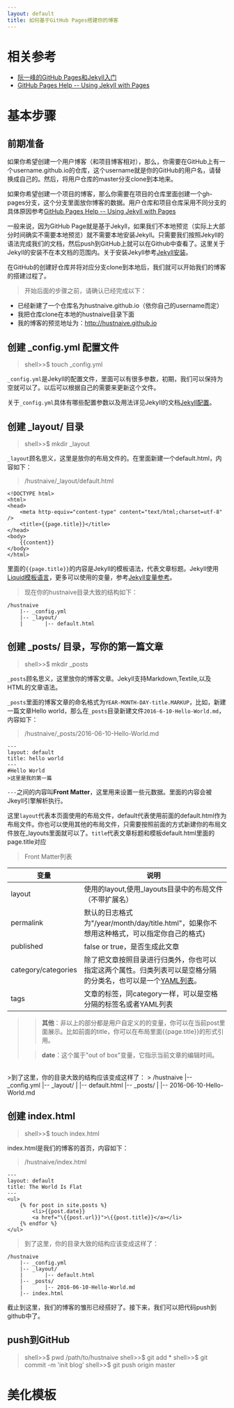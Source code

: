 ```yaml
---
layout: default
title: 如何基于GitHub Pages搭建你的博客
---
```


# 相关参考

* [阮一峰的GitHub Pages和Jekyll入门](http://www.ruanyifeng.com/blog/2012/08/blogging_with_jekyll.html)
* [GitHub Pages Help -- Using Jekyll with Pages](https://help.github.com/articles/using-jekyll-with-pages/)

# 基本步骤

## 前期准备

如果你希望创建一个用户博客（和项目博客相对），那么，你需要在GitHub上有一个username.github.io的仓库，这个username就是你的GitHub的用户名，请替换成自己的。然后，将用户仓库的master分支clone到本地来。

如果你希望创建一个项目的博客，那么你需要在项目的仓库里面创建一个gh-pages分支，这个分支里面放你博客的数据。用户仓库和项目仓库采用不同分支的具体原因参考[GitHub Pages Help -- Using Jekyll with Pages](https://help.github.com/articles/using-jekyll-with-pages/)

一般来说，因为GitHub Page就是基于Jekyll，如果我们不本地预览（实际上大部分时间确实不需要本地预览）就不需要本地安装Jekyll。只需要我们按照Jekyll的语法完成我们的文档，然后push到GitHub上就可以在Github中查看了。这里关于Jekyll的安装不在本文档的范围内。关于安装Jekyll参考[Jekyll安装](http://jekyllrb.com/docs/quickstart/)。

在GitHub的创建好仓库并将对应分支clone到本地后，我们就可以开始我们的博客的搭建过程了。

>开始后面的步骤之前，请确认已经完成以下：
>
* 已经新建了一个仓库名为hustnaive.github.io（依你自己的username而定）
* 我把仓库clone在本地的hustnaive目录下面
* 我的博客的预览地址为：http://hustnaive.github.io

## 创建 _config.yml 配置文件

>shell>>$ touch _config.yml

`_config.yml`是Jekyll的配置文件，里面可以有很多参数，初期，我们可以保持为空就可以了。以后可以根据自己的需要来更新这个文件。

关于`_config.yml`具体有哪些配置参数以及用法详见Jekyll的文档[Jekyll配置](http://jekyllrb.com/docs/quickstart/)。

## 创建 _layout/ 目录

>shell>>$ mkdir _layout

`_layout`顾名思义，这里是放你的布局文件的。在里面新建一个default.html，内容如下：
	
>/hustnaive/_layout/default.html
>
	<!DOCTYPE html>
	<html>
	<head>
		<meta http-equiv="content-type" content="text/html;charset=utf-8" />
		<title>{{page.title}}</title>
	</head>
	<body>
		{{content}}
	</body>
	</html>

里面的`{{page.title}}`的内容是Jekyll的模板语法，代表文章标题。Jekyll使用[Liquid模板语言](https://github.com/shopify/liquid/wiki/liquid-for-designers)，更多可以使用的变量，参考[Jekyll变量参考](http://jekyllrb.com/docs/variables/)。

>现在你的hustnaive目录大致的结构如下：
>
	/hustnaive
	   	|-- _config.yml
	   	|-- _layout/
	    |      	|-- default.html

## 创建 _posts/ 目录，写你的第一篇文章

>shell>>$ mkdir _posts

`_posts`顾名思义，这里放你的博客文章。Jekyll支持Markdown,Textile,以及HTML的文章语法。

`_posts`里面的博客文章的命名格式为`YEAR-MONTH-DAY-title.MARKUP`，比如，新建一篇文章Hello world，那么在`_posts`目录新建文件`2016-6-10-Hello-World.md`，内容如下：

>/hustnaive/_posts/2016-06-10-Hello-World.md
>
	---
	layout: default
	title: hello world
	---
	#Hello World
	>这里是我的第一篇

`---`之间的内容叫**Front Matter**，这里用来设置一些元数据。里面的内容会被Jkeyll引擎解析执行。

这里`layout`代表本页面使用的布局文件，default代表使用前面的default.html作为布局文件。你也可以使用其他的布局文件，只需要按照前面的方式新建你的布局文件放在_layouts里面就可以了。`title`代表文章标题和模板default.html里面的page.title对应

>Front Matter列表
>
|变量|说明|
|---|----|
|layout|使用的layout,使用_layouts目录中的布局文件（不带扩展名）|
|permalink|默认的日志格式为"/year/month/day/title.html"，如果你不想用这种格式，可以指定你自己的格式}
|published|false or true，是否生成此文章|
|category/categories|除了把文章按照目录进行归类外，你也可以指定这两个属性。归类列表可以是空格分隔的分类名，也可以是一个[YAML列表](http://en.wikipedia.org/wiki/YAML#Lists)。|
|tags|文章的标签，同category一样，可以是空格分隔的标签名或者YAML列表|

>>**其他**：非以上的部分都是用户自定义的的变量，你可以在当前post里面展示。比如前面的title，你可以在布局里面\{\{page.title}}的形式引用。
>
>>**date**：这个属于"out of box"变量，它指示当前文章的编辑时间。

<br />
>到了这里，你的目录大致的结构应该变成这样了：
>
	/hustnaive
	   	|-- _config.yml
	   	|-- _layout/
	    |      	|-- default.html
		|-- _posts/
		|		|-- 2016-06-10-Hello-World.md

## 创建 index.html

>shell>>$ touch index.html

index.html是我们的博客的首页，内容如下：

>/hustnaive/index.html
>
	---
	layout: default
	title: The World Is Flat 
	---
	<ul>
		{% for post in site.posts %}
			<li>{{post.date}} 
			<a href="\{{post.url}}">\{{post.title}}</a></li>
		{% endfor %}
	</ul>
>到了这里，你的目录大致的结构应该变成这样了：
>
	/hustnaive
	   	|-- _config.yml
	   	|-- _layout/
	    |      	|-- default.html
		|-- _posts/
		|		|-- 2016-06-10-Hello-World.md
		|-- index.html

截止到这里，我们的博客的雏形已经搭好了。接下来，我们可以把代码push到github中了。

## push到GitHub

>shell>>$ pwd 
>/path/to/hustnaive 
>shell>>$ git add * 
>shell>>$ git commit -m 'init blog'
>shell>>$ git push origin master

# 美化模板
